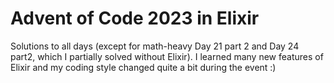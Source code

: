 # Advent of Code 2023 in Elixir
Solutions to all days (except for math-heavy Day 21 part 2 and Day 24 part2, which I partially solved without Elixir). I learned many new features of Elixir and my coding style changed quite a bit during the event :)
